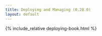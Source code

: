 ```yaml
---
title: Deploying and Managing (0.28.0)
layout: default
---
```


{% include_relative deploying-book.html %}
